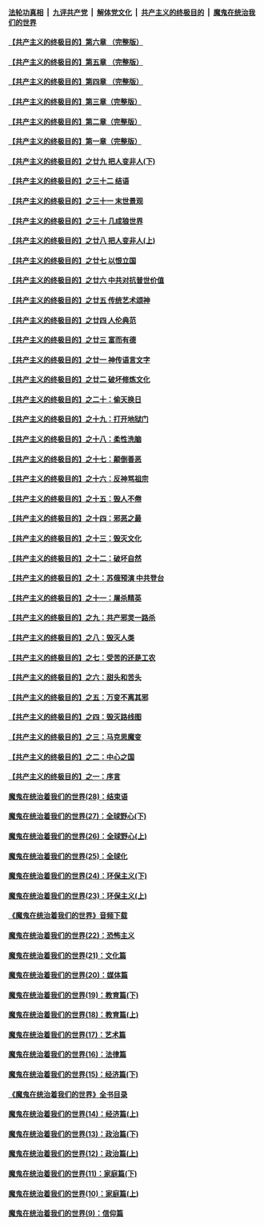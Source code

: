 ####  [法轮功真相](../../../../basic/blob/master/README.md?t=06150801) &nbsp;|&nbsp; [九评共产党](../../../../9ping.md/blob/master/README.md?t=06150801) &nbsp;|&nbsp; [解体党文化](../../../../jtdwh.md/blob/master/README.md?t=06150801)  &nbsp;|&nbsp; [共产主义的终极目的](../../../../gczydzjmd.md/blob/master/README.md?t=06150801) &nbsp;|&nbsp; [魔鬼在统治我们的世界](../../../../mgztzwmdsj.md/blob/master/README.md?t=06150801) 

#### [【共产主义的终极目的】第六章 （完整版）](../pages/nsc422/n11428913.md?t=06150801) 

#### [【共产主义的终极目的】第五章 （完整版）](../pages/nsc422/n11428912.md?t=06150801) 

#### [【共产主义的终极目的】第四章 （完整版）](../pages/nsc422/n11428907.md?t=06150801) 

#### [【共产主义的终极目的】第三章（完整版）](../pages/nsc422/n11428848.md?t=06150801) 

#### [【共产主义的终极目的】第二章（完整版）](../pages/nsc422/n11428831.md?t=06150801) 

#### [【共产主义的终极目的】第一章（完整版）](../pages/nsc422/n11417651.md?t=06150801) 

#### [【共产主义的终极目的】之廿九 把人变非人(下)](../pages/nsc422/n11344140.md?t=06150801) 

#### [【共产主义的终极目的】之三十二 结语](../pages/nsc422/n11360535.md?t=06150801) 

#### [【共产主义的终极目的】之三十一 末世景观](../pages/nsc422/n11351129.md?t=06150801) 

#### [【共产主义的终极目的】之三十 几成狼世界](../pages/nsc422/n11348280.md?t=06150801) 

#### [【共产主义的终极目的】之廿八 把人变非人(上)](../pages/nsc422/n11340492.md?t=06150801) 

#### [【共产主义的终极目的】之廿七 以恨立国](../pages/nsc422/n11336944.md?t=06150801) 

#### [【共产主义的终极目的】之廿六 中共对抗普世价值](../pages/nsc422/n11324785.md?t=06150801) 

#### [【共产主义的终极目的】之廿五 传统艺术颂神](../pages/nsc422/n11296396.md?t=06150801) 

#### [【共产主义的终极目的】之廿四 人伦典范](../pages/nsc422/n11296397.md?t=06150801) 

#### [【共产主义的终极目的】之廿三 富而有德](../pages/nsc422/n11283598.md?t=06150801) 

#### [【共产主义的终极目的】之廿一 神传语言文字](../pages/nsc422/n11263265.md?t=06150801) 

#### [【共产主义的终极目的】之廿二 破坏修炼文化](../pages/nsc422/n11245728.md?t=06150801) 

#### [【共产主义的终极目的】之二十：偷天换日](../pages/nsc422/n11238846.md?t=06150801) 

#### [【共产主义的终极目的】之十九：打开地狱门](../pages/nsc422/n11206376.md?t=06150801) 

#### [【共产主义的终极目的】之十八：柔性洗脑](../pages/nsc422/n11199994.md?t=06150801) 

#### [【共产主义的终极目的】之十七：颠倒善恶](../pages/nsc422/n11179782.md?t=06150801) 

#### [【共产主义的终极目的】之十六：反神骂祖宗](../pages/nsc422/n11166798.md?t=06150801) 

#### [【共产主义的终极目的】之十五：毁人不倦](../pages/nsc422/n11166792.md?t=06150801) 

#### [【共产主义的终极目的】之十四：邪恶之最](../pages/nsc422/n11150249.md?t=06150801) 

#### [【共产主义的终极目的】之十三：毁灭文化](../pages/nsc422/n11135227.md?t=06150801) 

#### [【共产主义的终极目的】之十二：破坏自然](../pages/nsc422/n11135214.md?t=06150801) 

#### [【共产主义的终极目的】之十：苏俄预演 中共登台](../pages/nsc422/n11118424.md?t=06150801) 

#### [【共产主义的终极目的】之十一：屠杀精英](../pages/nsc422/n11118442.md?t=06150801) 

#### [【共产主义的终极目的】之九：共产邪灵一路杀](../pages/nsc422/n11114139.md?t=06150801) 

#### [【共产主义的终极目的】之八：毁灭人类](../pages/nsc422/n11108503.md?t=06150801) 

#### [【共产主义的终极目的】之七：受苦的还是工农](../pages/nsc422/n11101809.md?t=06150801) 

#### [【共产主义的终极目的】之六：甜头和苦头](../pages/nsc422/n11096971.md?t=06150801) 

#### [【共产主义的终极目的】之五：万变不离其邪](../pages/nsc422/n11091285.md?t=06150801) 

#### [【共产主义的终极目的】之四：毁灭路线图](../pages/nsc422/n11086284.md?t=06150801) 

#### [【共产主义的终极目的】之三：马克思魔变](../pages/nsc422/n11061941.md?t=06150801) 

#### [【共产主义的终极目的】之二：中心之国](../pages/nsc422/n11047728.md?t=06150801) 

#### [【共产主义的终极目的】之一：序言](../pages/nsc422/n11086077.md?t=06150801) 

#### [魔鬼在统治着我们的世界(28)：结束语](../pages/nsc422/n10936246.md?t=06150801) 

#### [魔鬼在统治着我们的世界(27)：全球野心(下)](../pages/nsc422/n10928319.md?t=06150801) 

#### [魔鬼在统治着我们的世界(26)：全球野心(上)](../pages/nsc422/n10900318.md?t=06150801) 

#### [魔鬼在统治着我们的世界(25)：全球化](../pages/nsc422/n10788205.md?t=06150801) 

#### [魔鬼在统治着我们的世界(24)：环保主义(下)](../pages/nsc422/n10695307.md?t=06150801) 

#### [魔鬼在统治着我们的世界(23)：环保主义(上)](../pages/nsc422/n10688613.md?t=06150801) 

#### [《魔鬼在统治着我们的世界》音频下载](../pages/nsc422/n10635553.md?t=06150801) 

#### [魔鬼在统治着我们的世界(22)：恐怖主义](../pages/nsc422/n10614727.md?t=06150801) 

#### [魔鬼在统治着我们的世界(21)：文化篇](../pages/nsc422/n10597706.md?t=06150801) 

#### [魔鬼在统治着我们的世界(20)：媒体篇](../pages/nsc422/n10586579.md?t=06150801) 

#### [魔鬼在统治着我们的世界(19)：教育篇(下)](../pages/nsc422/n10564808.md?t=06150801) 

#### [魔鬼在统治着我们的世界(18)：教育篇(上)](../pages/nsc422/n10526970.md?t=06150801) 

#### [魔鬼在统治着我们的世界(17)：艺术篇](../pages/nsc422/n10499093.md?t=06150801) 

#### [魔鬼在统治着我们的世界(16)：法律篇](../pages/nsc422/n10485969.md?t=06150801) 

#### [魔鬼在统治着我们的世界(15)：经济篇(下)](../pages/nsc422/n10469975.md?t=06150801) 

#### [《魔鬼在统治着我们的世界》全书目录](../pages/nsc422/n10464261.md?t=06150801) 

#### [魔鬼在统治着我们的世界(14)：经济篇(上)](../pages/nsc422/n10457370.md?t=06150801) 

#### [魔鬼在统治着我们的世界(13)：政治篇(下)](../pages/nsc422/n10448270.md?t=06150801) 

#### [魔鬼在统治着我们的世界(12)：政治篇(上)](../pages/nsc422/n10444576.md?t=06150801) 

#### [魔鬼在统治着我们的世界(11)：家庭篇(下)](../pages/nsc422/n10440961.md?t=06150801) 

#### [魔鬼在统治着我们的世界(10)：家庭篇(上)](../pages/nsc422/n10435448.md?t=06150801) 

#### [魔鬼在统治着我们的世界(9)：信仰篇](../pages/nsc422/n10432159.md?t=06150801) 

